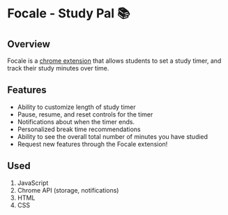 # Focale - Study Pal 📚

## Overview
Focale is a [chrome extension](https://chrome.google.com/webstore/detail/focale-study-pal/khjidjdpidalladedmkjibjkklanhcnc) that allows students to set a study timer, and track their study minutes over time. 

## Features
* Ability to customize length of study timer
* Pause, resume, and reset controls for the timer
* Notifications about when the timer ends.
* Personalized break time recommendations
* Ability to see the overall total number of minutes you have studied
* Request new features through the Focale extension!

## Used
1. JavaScript
2. Chrome API (storage, notifications)
3. HTML
4. CSS
